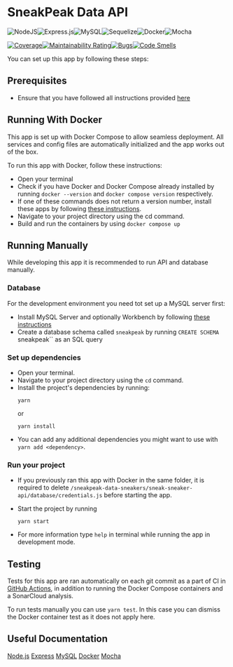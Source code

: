# SneakPeak Data API
![NodeJS](https://img.shields.io/badge/node.js-6DA55F?style=for-the-badge&logo=node.js&logoColor=white)![Express.js](https://img.shields.io/badge/express.js-%23404d59.svg?style=for-the-badge&logo=express&logoColor=%2361DAFB)![MySQL](https://img.shields.io/badge/mysql-%2300f.svg?style=for-the-badge&logo=mysql&logoColor=white)![Sequelize](https://img.shields.io/badge/Sequelize-52B0E7?style=for-the-badge&logo=Sequelize&logoColor=white)![Docker](https://img.shields.io/badge/docker-%230db7ed.svg?style=for-the-badge&logo=docker&logoColor=white)![Mocha](https://img.shields.io/badge/-mocha-%238D6748?style=for-the-badge&logo=mocha&logoColor=white)

[![Coverage](https://sonarcloud.io/api/project_badges/measure?project=sneakpeak-git_sneakpeak-data-sneakers&metric=coverage)](https://sonarcloud.io/summary/new_code?id=sneakpeak-git_sneakpeak-data-sneakers)[![Maintainability Rating](https://sonarcloud.io/api/project_badges/measure?project=sneakpeak-git_sneakpeak-data-sneakers&metric=sqale_rating)](https://sonarcloud.io/summary/new_code?id=sneakpeak-git_sneakpeak-data-sneakers)[![Bugs](https://sonarcloud.io/api/project_badges/measure?project=sneakpeak-git_sneakpeak-data-sneakers&metric=bugs)](https://sonarcloud.io/summary/new_code?id=sneakpeak-git_sneakpeak-data-sneakers)[![Code Smells](https://sonarcloud.io/api/project_badges/measure?project=sneakpeak-git_sneakpeak-data-sneakers&metric=code_smells)](https://sonarcloud.io/summary/new_code?id=sneakpeak-git_sneakpeak-data-sneakers)

You can set up this app by following these steps:

## Prerequisites

- Ensure that you have followed all instructions provided [here](https://github.com/sneakpeak-git)

## Running With Docker

This app is set up with Docker Compose to allow seamless deployment. All services and config files are automatically initialized and the app works out of the box.

To run this app with Docker, follow these instructions:

- Open your terminal
- Check if you have Docker and Docker Compose already installed by running `docker --version` and `docker compose version` respectively.
- If one of these commands does not return a version number, install these apps by following [these instructions](https://docs.docker.com/compose/install/).
- Navigate to your project directory using the cd command.
- Build and run the containers by using `docker compose up`

## Running Manually

While developing this app it is recommended to run API and database manually.

### Database

For the development environment you need tot set up a MySQL server first:

- Install MySQL Server and optionally Workbench by following [these instructions](https://dev.mysql.com/doc/mysql-getting-started/en/)
- Create a database schema called `sneakpeak` by running `CREATE SCHEMA `sneakpeak`` as an SQL query

### Set up dependencies

- Open your terminal.
- Navigate to your project directory using the `cd` command.
- Install the project's dependencies by running:
    ```
    yarn
    ```
  or
    ```
    yarn install
    ```
- You can add any additional dependencies you might want to use with `yarn add <dependency>`.

### Run your project

- If you previously ran this app with Docker in the same folder, it is required to delete `/sneakpeak-data-sneakers/sneak-sneaker-api/database/credentials.js` before starting the app.
- Start the project by running
    ```
    yarn start
    ```
    
- For more information type `help` in terminal while running the app in development mode.
    
## Testing

Tests for this app are ran automatically on each git commit as a part of CI in [GitHub Actions](https://github.com/sneakpeak-git/sneakpeak-data-sneakers/actions), in addition to running the Docker Compose containers and a SonarCloud analysis.

To run tests manually you can use `yarn test`. In this case you can dismiss the Docker container test as it does not apply here.

## Useful Documentation

[Node.js](https://nodejs.org/en/doc)
[Express](https://expressjs.com/)
[MySQL](https://dev.mysql.com/doc/)
[Docker](https://docs.docker.com/)
[Mocha](https://mochajs.org/)
